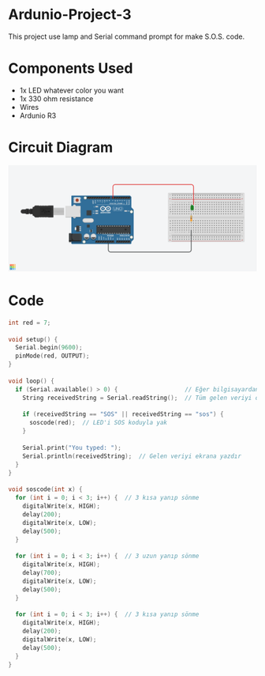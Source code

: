 # Ardunio-Project-3
This project use lamp and Serial command prompt for make S.O.S. code.

# Components Used
- 1x LED whatever color you want
- 1x 330 ohm resistance
- Wires
- Ardunio R3

# Circuit Diagram
![Circuit Diagram](circuit.png)

# Code
```cpp
int red = 7;

void setup() {
  Serial.begin(9600);
  pinMode(red, OUTPUT);
}

void loop() {
  if (Serial.available() > 0) {                   // Eğer bilgisayardan veri geldiyse
    String receivedString = Serial.readString();  // Tüm gelen veriyi oku

    if (receivedString == "SOS" || receivedString == "sos") {                // "SOS" komutu geldiyse
      soscode(red);  // LED'i SOS koduyla yak
    }

    Serial.print("You typed: ");
    Serial.println(receivedString);  // Gelen veriyi ekrana yazdır
  }
}

void soscode(int x) {
  for (int i = 0; i < 3; i++) {  // 3 kısa yanıp sönme
    digitalWrite(x, HIGH);
    delay(200);
    digitalWrite(x, LOW);
    delay(500);
  }

  for (int i = 0; i < 3; i++) {  // 3 uzun yanıp sönme
    digitalWrite(x, HIGH);
    delay(700);
    digitalWrite(x, LOW);
    delay(500);
  }

  for (int i = 0; i < 3; i++) {  // 3 kısa yanıp sönme
    digitalWrite(x, HIGH);
    delay(200);
    digitalWrite(x, LOW);
    delay(500);
  }
}
```

